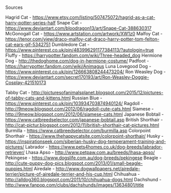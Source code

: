 Sources

Hagrid Cat - https://www.etsy.com/listing/507475072/hagrid-as-a-cat-harry-potter-series-half
Snape Cat - https://www.deviantart.com/bloodragon13/art/Snape-Cat-388630317
McGonogall Cat - https://www.artstation.com/artwork/XW1z0
Malfoy Cat - https://tenor.com/view/draco-malfoy-cat-draco-harry-potter-tom-felton-cat-ears-gif-5342751
Dumbledore Cat - https://www.pinterest.co.uk/pin/483996291177384113/?autologin=true
Fluffy - https://harrypotter.fandom.com/wiki/Three-headed_dog
Hermione Dog - http://thedoghome.com/dog-in-hermione-costume/
Padfoot - https://harrypotter.fandom.com/wiki/Animagus
Luna Lovegood Dog - https://www.pinterest.co.uk/pin/126663808244473204/
Ron Weasley Dog - https://www.deviantart.com/secret170193/art/Ron-Weasley-Doggie-Cosplay-421510173

Tabby Cat - http://picturesofanimalsplanet.blogspot.com/2015/12/pictures-of-tabby-cats-and-kittens.html
Russian Blue - https://www.pinterest.co.uk/pin/103934703874940124/
Ragdoll - http://9meow.blogspot.com/2012/06/ragdoll-cute-cats.html
Siamese - http://9meow.blogspot.com/2012/06/siamese-cats.html
Japanese Bobtail - https://www.catbreedselector.com/japanese-bobtail.asp
British Shorthair - http://cat-pictur.blogspot.com/2012/11/british-shorthair-cat-pictures.html
Burmilla - https://www.catbreedselector.com/burmilla.asp
Colorpoint Shorthair - https://www.thehappycatsite.com/colorpoint-shorthair/
Husky - https://inspirationseek.com/siberian-husky-dog-temperament-training-and-pictures/
Labrador - https://www.pets4homes.co.uk/dog-breeds/labrador-retriever/
Lhasa Apso - http://www.petpaw.com.au/breeds/lhasa-apso/
Pekingese - https://www.dogslife.com.au/dog-breeds/pekingese
Beagle - http://cute-puppy-dog-pics.blogspot.com/2013/01/small-beagle-puppies.html
Airedale - http://www.dogwallpapers.net/airedale-terrier/picture-of-airedale-terrier-and-his-cup.html
Chihuahua - http://alldog360.blogspot.com/2011/10/chihuahua-dogs.html
Dachshund - http://www.fanpop.com/clubs/dachshunds/images/13634801/title

